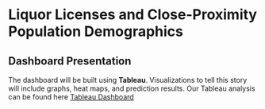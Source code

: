 

# Liquor Licenses and Close-Proximity Population Demographics

## Dashboard Presentation

The dashboard will be built using **Tableau**. Visualizations to tell this story will include graphs, heat maps, and prediction results.
Our Tableau analysis can be found here
[Tableau Dashboard](https://public.tableau.com/profile/nazanin6981#!/vizhome/Alcohol_CA_Final/LiquorLicensesandClose-ProximityPopulationDemographics?publish=yes)
